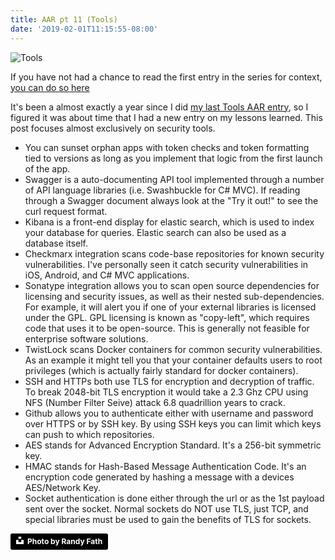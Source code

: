 ```yaml
---
title: AAR pt 11 (Tools)
date: '2019-02-01T11:15:55-08:00'
---
```

![Tools](/img/blog/tools.jpg)

If you have not had a chance to read the first entry in the series for context, <a href="/post/after-action-review-aar/">you can do so here</a> 

It's been a almost exactly a year since I did <a href="/post/aar-pt-6-tools/">my last Tools AAR entry</a>, so I figured it was about time that I had a new entry on my lessons learned.  This post focuses almost exclusively on security tools.

* You can sunset orphan apps with token checks and token formatting tied to versions as long as you implement that logic from the first launch of the app.
* Swagger is a auto-documenting API tool implemented through a number of API language libraries (i.e. Swashbuckle for C# MVC).  If reading through a Swagger document always look at the "Try it out!" to see the curl request format.
* Kibana is a front-end display for elastic search, which is used to index your database for queries.  Elastic search can also be used as a database itself.
* Checkmarx integration scans code-base repositories for known security vulnerabilities. I've personally seen it catch security vulnerabilities in iOS, Android, and C# MVC applications.
* Sonatype integration allows you to scan open source dependencies for licensing and security issues, as well as their nested sub-dependencies.  For example, it will alert you if one of your external libraries is licensed under the GPL. GPL licensing is known as "copy-left", which requires code that uses it to be open-source.  This is generally not feasible for enterprise software solutions.
* TwistLock scans Docker containers for common security vulnerabilities.  As an example it might tell you that your container defaults users to root privileges (which is actually fairly standard for docker containers).
* SSH and HTTPs both use TLS for encryption and decryption of traffic.  To break 2048-bit TLS encryption it would take a 2.3 Ghz CPU using NFS (Number Filter Seive) attack 6.8 quadrillion years to crack.
* Github allows you to authenticate either with username and password over HTTPS or by SSH key. By using SSH keys you can limit which keys can push to which repositories.
* AES stands for Advanced Encryption Standard.  It's a 256-bit symmetric key.
* HMAC stands for Hash-Based Message Authentication Code.  It's an encryption code generated by hashing a message with a devices AES/Network Key.
* Socket authentication is done either through the url or as the 1st payload sent over the socket.  Normal sockets do NOT use TLS, just TCP, and special libraries must be used to gain the benefits of TLS for sockets.

<a style="background-color:black;color:white;text-decoration:none;padding:4px 6px;font-family:-apple-system, BlinkMacSystemFont, &quot;San Francisco&quot;, &quot;Helvetica Neue&quot;, Helvetica, Ubuntu, Roboto, Noto, &quot;Segoe UI&quot;, Arial, sans-serif;font-size:12px;font-weight:bold;line-height:1.2;display:inline-block;border-radius:3px" href="https://unsplash.com/@randyfath?utm_medium=referral&amp;utm_campaign=photographer-credit&amp;utm_content=creditBadge" target="_blank" rel="noopener noreferrer" title="Download free do whatever you want high-resolution photos from Randy Fath"><span style="display:inline-block;padding:2px 3px"><svg xmlns="http://www.w3.org/2000/svg" style="height:12px;width:auto;position:relative;vertical-align:middle;top:-2px;fill:white" viewBox="0 0 32 32"><title>unsplash-logo</title><path d="M10 9V0h12v9H10zm12 5h10v18H0V14h10v9h12v-9z"></path></svg></span><span style="display:inline-block;padding:2px 3px">Photo by Randy Fath</span></a>
